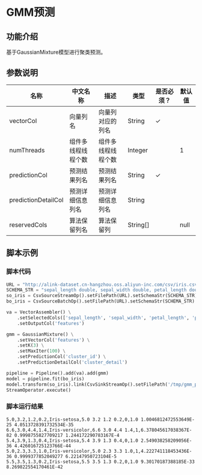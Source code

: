 # GMM预测

## 功能介绍
基于GaussianMixture模型进行聚类预测。

## 参数说明

| 名称 | 中文名称 | 描述 | 类型 | 是否必须？ | 默认值 |
| --- | --- | --- | --- | --- | --- |
| vectorCol | 向量列名 | 向量列对应的列名 | String | ✓ |  |
| numThreads | 组件多线程线程个数 | 组件多线程线程个数 | Integer |  | 1 |
| predictionCol | 预测结果列名 | 预测结果列名 | String | ✓ |  |
| predictionDetailCol | 预测详细信息列名 | 预测详细信息列名 | String |  |  |
| reservedCols | 算法保留列名 | 算法保留列 | String[] |  | null |

## 脚本示例
### 脚本代码
```python
URL = "http://alink-dataset.cn-hangzhou.oss.aliyun-inc.com/csv/iris.csv"
SCHEMA_STR = "sepal_length double, sepal_width double, petal_length double, petal_width double, category string";
so_iris = CsvSourceStreamOp().setFilePath(URL).setSchemaStr(SCHEMA_STR)
bo_iris = CsvSourceBatchOp().setFilePath(URL).setSchemaStr(SCHEMA_STR)

va = VectorAssembler() \
    .setSelectedCols(['sepal_length', 'sepal_width', 'petal_length', 'petal_width']) \
    .setOutputCol('features')

gmm = GaussianMixture() \
    .setVectorCol('features') \
    .setK(3) \
    .setMaxIter(100) \
    .setPredictionCol('cluster_id') \
    .setPredictionDetailCol('cluster_detail')

pipeline = Pipeline().add(va).add(gmm)
model = pipeline.fit(bo_iris)
model.transform(so_iris).link(CsvSinkStreamOp().setFilePath('/tmp/gmm_pred.csv').setOverwriteSink(True))
StreamOperator.execute()
```

### 脚本运行结果

```
5.0,3.2,1.2,0.2,Iris-setosa,5.0 3.2 1.2 0.2,0,1.0 1.0046812472553649E-25 4.0513728391732534E-35
6.6,3.0,4.4,1.4,Iris-versicolor,6.6 3.0 4.4 1.4,1,6.378045617038367E-82 0.9998755827709217 1.244172290783167E-4
5.4,3.9,1.3,0.4,Iris-setosa,5.4 3.9 1.3 0.4,0,1.0 2.549038258209056E-36 4.426016725123766E-44
5.0,2.3,3.3,1.0,Iris-versicolor,5.0 2.3 3.3 1.0,1,4.222741118453436E-36 0.9999377852049277 6.22147950723104E-5
5.5,3.5,1.3,0.2,Iris-setosa,5.5 3.5 1.3 0.2,0,1.0 9.30170187388185E-33 8.269822554170461E-42

```
